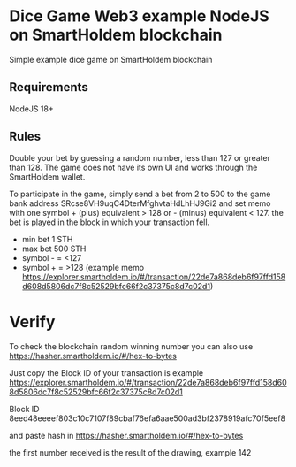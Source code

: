 # Dice Game Web3 example NodeJS on SmartHoldem blockchain

Simple example dice game on SmartHoldem blockchain

## Requirements 
NodeJS 18+

## Rules

Double your bet by guessing a random number, less than 127 or greater than 128.
The game does not have its own UI and works through the SmartHoldem wallet.

To participate in the game, simply send a bet from 2 to 500 to the game bank address SRcse8VH9uqC4DterMfghvtaHdLhHJ9Gi2 and 
set memo with one symbol + (plus) equivalent > 128 or - (minus) equivalent < 127.
the bet is played in the block in which your transaction fell.

- min bet 1 STH
- max bet 500 STH
- symbol - = <127
- symbol + = >128 (example memo https://explorer.smartholdem.io/#/transaction/22de7a868deb6f97ffd158d608d5806dc7f8c52529bfc66f2c37375c8d7c02d1)

# Verify

To check the blockchain random winning number you can also use https://hasher.smartholdem.io/#/hex-to-bytes

Just copy the Block ID of your transaction is example https://explorer.smartholdem.io/#/transaction/22de7a868deb6f97ffd158d608d5806dc7f8c52529bfc66f2c37375c8d7c02d1

Block ID 8eed48eeeef803c10c7107f89cbaf76efa6aae500ad3bf2378919afc70f5eef8

and paste hash in https://hasher.smartholdem.io/#/hex-to-bytes

the first number received is the result of the drawing, example 142
